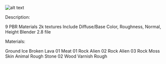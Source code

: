 ![alt text](https://static-2.gumroad.com/res/gumroad/311654529736/asset_previews/2411649383dcd97ce735397b759b6aea/retina/Preview.png?raw=true "Title")

Description:

9 PBR Materials
2k textures
Include Diffuse/Base Color, Roughness, Normal, Height
Blender 2.8 file


Materials:

Ground Ice Broken
Lava 01
Meat 01
Rock Alien 02
Rock Alien 03
Rock Moss
Skin Animal Rough
Stone 02
Wood Varnish Rough
